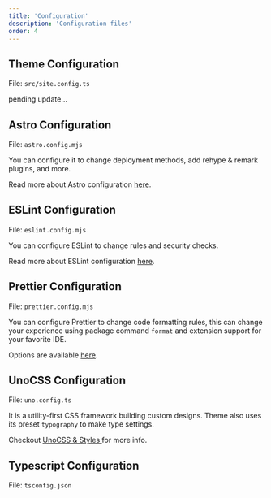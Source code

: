```yaml
---
title: 'Configuration'
description: 'Configuration files'
order: 4
---
```


## Theme Configuration

File: `src/site.config.ts`

pending update...

## Astro Configuration

File: `astro.config.mjs`

You can configure it to change deployment methods, add rehype & remark plugins, and more.

Read more about Astro configuration [here](https://docs.astro.build/en/guides/configuring-astro/).

## ESLint Configuration

File: `eslint.config.mjs`

You can configure ESLint to change rules and security checks.

Read more about ESLint configuration [here](https://eslint.org/docs/latest/use/configure/configuration-files).

## Prettier Configuration

File: `prettier.config.mjs`

You can configure Prettier to change code formatting rules, this can change your experience using package command `format` and extension support for your favorite IDE.

Options are available [here](https://prettier.io/docs/en/options).

## UnoCSS Configuration

File: `uno.config.ts`

It is a utility-first CSS framework building custom designs. Theme also uses its preset `typography` to make type settings.

Checkout [UnoCSS & Styles ](/docs/integrations/unocss) for more info.

## Typescript Configuration

File: `tsconfig.json`
